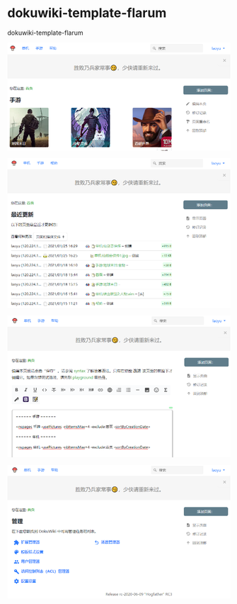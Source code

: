 # dokuwiki-template-flarum

dokuwiki-template-flarum

![首页](https://github.com/wfsdaj/dokuwiki-template-flarum/blob/main/screenshot_homepage.png)

![首页](https://github.com/wfsdaj/dokuwiki-template-flarum/blob/main/screenshot_recent.png)

![首页](https://github.com/wfsdaj/dokuwiki-template-flarum/blob/main/screenshot_edit.png)

![首页](https://github.com/wfsdaj/dokuwiki-template-flarum/blob/main/screenshot_admin.png)